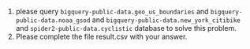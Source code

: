 1. please query `bigquery-public-data.geo_us_boundaries` and `bigquery-public-data.noaa_gsod` and `bigquery-public-data.new_york_citibike` and `spider2-public-data.cyclistic` database to solve this problem.
2. Please complete the file result.csv with your answer.